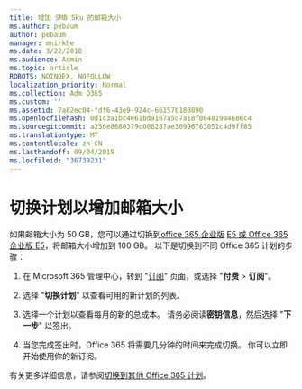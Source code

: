 ```yaml
---
title: 增加 SMB Sku 的邮箱大小
ms.author: pebaum
author: pebaum
manager: mnirkhe
ms.date: 3/22/2018
ms.audience: Admin
ms.topic: article
ROBOTS: NOINDEX, NOFOLLOW
localization_priority: Normal
ms.collection: Adm_O365
ms.custom: ''
ms.assetid: 7a82ec04-fdf6-43e9-924c-66157b180890
ms.openlocfilehash: 0d1c3a1bc4e61bd9167a5d7a18f064819a4686c4
ms.sourcegitcommit: a256e8680379c006287ae30996763051c4d9ff85
ms.translationtype: MT
ms.contentlocale: zh-CN
ms.lasthandoff: 09/04/2019
ms.locfileid: "36739231"
---
```

# <a name="switch-plans-to-increase-mailbox-size"></a>切换计划以增加邮箱大小

如果邮箱大小为 50 GB，您可以通过切换到[office 365 企业版](https://products.office.com/business/office-365-enterprise-e3-business-software) [E5 或 Office 365 企业版 E5](https://products.office.com/business/office-365-enterprise-e5-business-software)，将邮箱大小增加到 100 GB。 以下是切换到不同 Office 365 计划的步骤：
  
1. 在 Microsoft 365 管理中心，转到 "[订阅](https://go.microsoft.com/fwlink/p/?linkid=842054)" 页面，或选择 "**付费** \> **订阅**"。
    
2. 选择 "**切换计划**" 以查看可用的新计划的列表。 
    
3. 选择一个计划以查看每月的新的总成本。 请务必阅读**密钥信息**，然后选择 "**下一步**" 以签出。 
    
4. 当您完成签出时，Office 365 将需要几分钟的时间来完成切换。 你可以立即开始使用你的新订阅。
    
有关更多详细信息，请参阅[切换到其他 Office 365 计划](https://docs.microsoft.com/office365/admin/subscriptions-and-billing/switch-to-a-different-plan)。
  

